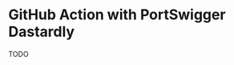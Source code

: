 # GitHub Action with PortSwigger Dastardly

TODO

<!--
https://github.com/PortSwigger/dastardly-github-action
https://github.com/cds-snc/scan-files/blob/main/.github/workflows/dast_vulnerability_scan.yml
-->
